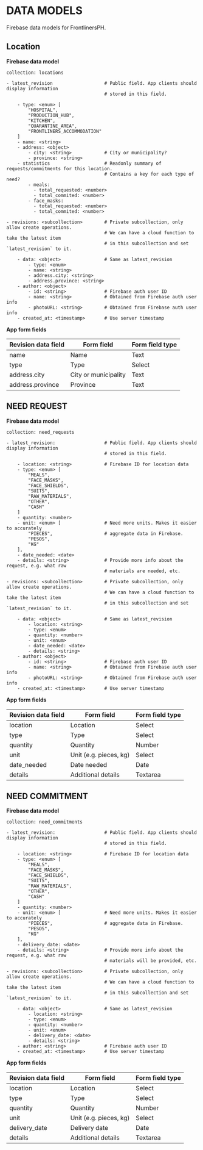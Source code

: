 # DATA MODELS

Firebase data models for FrontlinersPH.

## Location

**Firebase data model**

```
collection: locations

- latest_revision                   # Public field. App clients should display information
                                    # stored in this field.

    - type: <enum> [
        "HOSPITAL",
        "PRODUCTION_HUB",
        "KITCHEN",
        "QUARANTINE_AREA",
        "FRONTLINERS_ACCOMMODATION"
    ]
    - name: <string>
    - address: <object>
        - city: <string>            # City or municipality?
        - province: <string>
    - statistics                    # Readonly summary of requests/commitments for this location.
                                    # Contains a key for each type of need?
        - meals:
          - total_requested: <number>
          - total_commited: <number>
        - face_masks:
          - total_requested: <number>
          - total_commited: <number>

- revisions: <subcollection>        # Private subcollection, only allow create operations.
                                    # We can have a cloud function to take the latest item
                                    # in this subcollection and set `latest_revision` to it.

    - data: <object>                # Same as latest_revision
        - type: <enum>
        - name: <string>
        - address.city: <string>
        - address.province: <string>
    - author: <object>
        - id: <string>              # Firebase auth user ID
        - name: <string>            # Obtained from Firebase auth user info
        - photoURL: <string>        # Obtained from Firebase auth user info
    - created_at: <timestamp>       # Use server timestamp
```

**App form fields**

| Revision data field | Form field           | Form field type |
| ------------------- | -------------------- | --------------- |
| name                | Name                 | Text            |
| type                | Type                 | Select          |
| address.city        | City or municipality | Text            |
| address.province    | Province             | Text            |

## NEED REQUEST

**Firebase data model**

```
collection: need_requests

- latest_revision:                  # Public field. App clients should display information
                                    # stored in this field.

    - location: <string>            # Firebase ID for location data
    - type: <enum> [
        "MEALS",
        "FACE_MASKS",
        "FACE_SHIELDS",
        "SUITS",
        "RAW_MATERIALS",
        "OTHER",
        "CASH"
    ]
    - quantity: <number>
    - unit: <enum> [                # Need more units. Makes it easier to accurately
        "PIECES",                   # aggregate data in Firebase.
        "PESOS",
        "KG"
    ],
    - date_needed: <date>
    - details: <string>             # Provide more info about the request, e.g. what raw
                                    # materials are needed, etc.

- revisions: <subcollection>        # Private subcollection, only allow create operations.
                                    # We can have a cloud function to take the latest item
                                    # in this subcollection and set `latest_revision` to it.

    - data: <object>                # Same as latest_revision
        - location: <string>
        - type: <enum>
        - quantity: <number>
        - unit: <enum>
        - date_needed: <date>
        - details: <string>
    - author: <object>
        - id: <string>              # Firebase auth user ID
        - name: <string>            # Obtained from Firebase auth user info
        - photoURL: <string>        # Obtained from Firebase auth user info
    - created_at: <timestamp>       # Use server timestamp
```

**App form fields**

| Revision data field | Form field             | Form field type |
| ------------------- | ---------------------- | --------------- |
| location            | Location               | Select          |
| type                | Type                   | Select          |
| quantity            | Quantity               | Number          |
| unit                | Unit (e.g. pieces, kg) | Select          |
| date_needed         | Date needed            | Date            |
| details             | Additional details     | Textarea        |

## NEED COMMITMENT

**Firebase data model**

```
collection: need_commitments

- latest_revision:                  # Public field. App clients should display information
                                    # stored in this field.

    - location: <string>            # Firebase ID for location data
    - type: <enum> [
        "MEALS",
        "FACE_MASKS",
        "FACE_SHIELDS",
        "SUITS",
        "RAW_MATERIALS",
        "OTHER",
        "CASH"
    ]
    - quantity: <number>
    - unit: <enum> [                # Need more units. Makes it easier to accurately
        "PIECES",                   # aggregate data in Firebase.
        "PESOS",
        "KG"
    ],
    - delivery_date: <date>
    - details: <string>             # Provide more info about the request, e.g. what raw
                                    # materials will be provided, etc.

- revisions: <subcollection>        # Private subcollection, only allow create operations.
                                    # We can have a cloud function to take the latest item
                                    # in this subcollection and set `latest_revision` to it.

    - data: <object>                # Same as latest_revision
        - location: <string>
        - type: <enum>
        - quantity: <number>
        - unit: <enum>
        - delivery_date: <date>
        - details: <string>
    - author: <string>              # Firebase auth user ID
    - created_at: <timestamp>       # Use server timestamp
```

**App form fields**

| Revision data field | Form field             | Form field type |
| ------------------- | ---------------------- | --------------- |
| location            | Location               | Select          |
| type                | Type                   | Select          |
| quantity            | Quantity               | Number          |
| unit                | Unit (e.g. pieces, kg) | Select          |
| delivery_date       | Delivery date          | Date            |
| details             | Additional details     | Textarea        |
